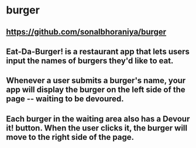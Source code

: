 # burger

## https://github.com/sonalbhoraniya/burger

## Eat-Da-Burger! is a restaurant app that lets users input the names of burgers they'd like to eat.


## Whenever a user submits a burger's name, your app will display the burger on the left side of the page -- waiting to be devoured.


## Each burger in the waiting area also has a Devour it! button. When the user clicks it, the burger will move to the right side of the page.
